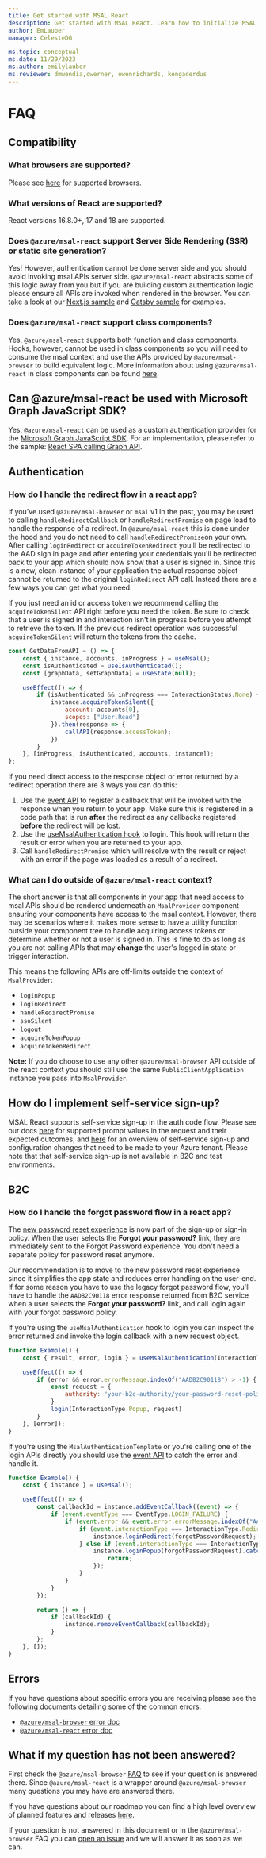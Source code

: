 ```yaml
---
title: Get started with MSAL React
description: Get started with MSAL React. Learn how to initialize MSAL React, determine whether a user is authenticated, protect components, sign a user in and acquire an access token.
author: EmLauber
manager: CelesteDG

ms.topic: conceptual
ms.date: 11/29/2023
ms.author: emilylauber
ms.reviewer: dmwendia,cwerner, owenrichards, kengaderdus
---
```


# FAQ

## Compatibility

### What browsers are supported?

Please see [here](https://github.com/AzureAD/microsoft-authentication-library-for-js/blob/dev/lib/msal-browser/FAQ.md#what-browsers-are-supported-by-msaljs) for supported browsers.

### What versions of React are supported?

React versions 16.8.0+, 17 and 18 are supported.

### Does `@azure/msal-react` support Server Side Rendering (SSR) or static site generation?

Yes! However, authentication cannot be done server side and you should avoid invoking msal APIs server side. `@azure/msal-react` abstracts some of this logic away from you but if you are building custom authentication logic please ensure all APIs are invoked when rendered in the browser. You can take a look at our [Next.js sample](https://github.com/AzureAD/microsoft-authentication-library-for-js/tree/dev/samples/msal-react-samples/nextjs-sample) and [Gatsby sample](https://github.com/AzureAD/microsoft-authentication-library-for-js/tree/dev/samples/msal-react-samples/gatsby-sample) for examples.

### Does `@azure/msal-react` support class components?

Yes, `@azure/msal-react` supports both function and class components. Hooks, however, cannot be used in class components so you will need to consume the msal context and use the APIs provided by `@azure/msal-browser` to build equivalent logic. More information about using `@azure/msal-react` in class components can be found [here](https://github.com/AzureAD/microsoft-authentication-library-for-js/blob/dev/lib/msal-react/docs/class-components.md).

## Can @azure/msal-react be used with Microsoft Graph JavaScript SDK?

Yes, `@azure/msal-react` can be used as a custom authentication provider for the [Microsoft Graph JavaScript SDK](https://github.com/microsoftgraph/msgraph-sdk-javascript). For an implementation, please refer to the sample: [React SPA calling Graph API](https://github.com/Azure-Samples/ms-identity-javascript-react-tutorial/tree/main/2-Authorization-I/1-call-graph).

## Authentication

### How do I handle the redirect flow in a react app?

If you've used `@azure/msal-browser` or `msal` v1 in the past, you may be used to calling `handleRedirectCallback` or `handleRedirectPromise` on page load to handle the response of a redirect. In `@azure/msal-react` this is done under the hood and you do not need to call `handleRedirectPromise`on your own. After calling `loginRedirect` or `acquireTokenRedirect` you'll be redirected to the AAD sign in page and after entering your credentials you'll be redirected back to your app which should now show that a user is signed in. Since this is a new, clean instance of your application the actual response object cannot be returned to the original `loginRedirect` API call. Instead there are a few ways you can get what you need:

If you just need an id or access token we recommend calling the `acquireTokenSilent` API right before you need the token. Be sure to check that a user is signed in and interaction isn't in progress before you attempt to retrieve the token. If the previous redirect operation was successful `acquireTokenSilent` will return the tokens from the cache.

```javascript
const GetDataFromAPI = () => {
    const { instance, accounts, inProgress } = useMsal();
    const isAuthenticated = useIsAuthenticated();
    const [graphData, setGraphData] = useState(null);

    useEffect(() => {
        if (isAuthenticated && inProgress === InteractionStatus.None) {
            instance.acquireTokenSilent({
                account: accounts[0],
                scopes: ["User.Read"]
            }).then(response => {
                callAPI(response.accessToken);
            })
        }
    }, [inProgress, isAuthenticated, accounts, instance]);
};
```

If you need direct access to the response object or error returned by a redirect operation there are 3 ways you can do this:

1. Use the [event API](https://github.com/AzureAD/microsoft-authentication-library-for-js/blob/dev/lib/msal-react/docs/events.md) to register a callback that will be invoked with the response when you return to your app. Make sure this is registered in a code path that is run __after__ the redirect as any callbacks registered __before__ the redirect will be lost.
1. Use the [useMsalAuthentication hook](https://github.com/AzureAD/microsoft-authentication-library-for-js/blob/dev/lib/msal-react/docs/hooks.md#usemsalauthentication-hook) to login. This hook will return the result or error when you are returned to your app.
1. Call `handleRedirectPromise` which will resolve with the result or reject with an error if the page was loaded as a result of a redirect.

### What can I do outside of `@azure/msal-react` context?

The short answer is that all components in your app that need access to msal APIs should be rendered underneath an `MsalProvider` component ensuring your components have access to the msal context. However, there may be scenarios where it makes more sense to have a utility function outside your component tree to handle acquiring access tokens or determine whether or not a user is signed in. This is fine to do as long as you are not calling APIs that may **change** the user's logged in state or trigger interaction.

This means the following APIs are off-limits outside the context of `MsalProvider`:

- `loginPopup`
- `loginRedirect`
- `handleRedirectPromise`
- `ssoSilent`
- `logout`
- `acquireTokenPopup`
- `acquireTokenRedirect`

**Note:** If you do choose to use any other `@azure/msal-browser` API outside of the react context you should still use the same `PublicClientApplication` instance you pass into `MsalProvider`.

## How do I implement self-service sign-up?
MSAL React supports self-service sign-up in the auth code flow. Please see our docs [here](https://azuread.github.io/microsoft-authentication-library-for-js/ref/modules/_azure_msal_browser.html#popuprequest) for supported prompt values in the request and their expected outcomes, and [here](http://aka.ms/s3u) for an overview of self-service sign-up and configuration changes that need to be made to your Azure tenant. Please note that that self-service sign-up is not available in B2C and test environments.

## B2C

### How do I handle the forgot password flow in a react app?

The [new password reset experience](https://docs.microsoft.com/azure/active-directory-b2c/add-password-reset-policy?pivots=b2c-user-flow#self-service-password-reset-recommended) is now part of the sign-up or sign-in policy. When the user selects the **Forgot your password?** link, they are immediately sent to the Forgot Password experience. You don't need a separate policy for password reset anymore.

Our recommendation is to move to the new password reset experience since it simplifies the app state and reduces error handling on the user-end. If for some reason you have to use the legacy forgot password flow, you'll have to handle the `AADB2C90118` error response returned from B2C service when a user selects the **Forgot your password?** link, and call login again with your forgot password policy.

If you're using the `useMsalAuthentication` hook to login you can inspect the error returned and invoke the login callback with a new request object.

```javascript
function Example() {
    const { result, error, login } = useMsalAuthentication(InteractionType.Popup);

    useEffect(() => {
        if (error && error.errorMessage.indexOf("AADB2C90118") > -1) {
            const request = {
                authority: "your-b2c-authority/your-password-reset-policy"
            }
            login(InteractionType.Popup, request)
        }
    }, [error]);
}
```

If you're using the `MsalAuthenticationTemplate` or you're calling one of the login APIs directly you should use the [event API](https://github.com/AzureAD/microsoft-authentication-library-for-js/blob/dev/lib/msal-react/docs/events.md) to catch the error and handle it.

```javascript
function Example() {
    const { instance } = useMsal();

    useEffect(() => {
        const callbackId = instance.addEventCallback((event) => {
            if (event.eventType === EventType.LOGIN_FAILURE) {
                if (event.error && event.error.errorMessage.indexOf("AADB2C90118") > -1) {
                    if (event.interactionType === InteractionType.Redirect) {
                        instance.loginRedirect(forgotPasswordRequest);
                    } else if (event.interactionType === InteractionType.Popup) {
                        instance.loginPopup(forgotPasswordRequest).catch(e => {
                            return;
                        });
                    }
                }
            }
        });

        return () => {
            if (callbackId) {
                instance.removeEventCallback(callbackId);
            }
        };
    }, []);
}
```

## Errors

If you have questions about specific errors you are receiving please see the following documents detailing some of the common errors:

- [`@azure/msal-browser` error doc](https://github.com/AzureAD/microsoft-authentication-library-for-js/blob/dev/lib/msal-browser/docs/errors.md)
- [`@azure/msal-react` error doc](https://github.com/AzureAD/microsoft-authentication-library-for-js/tree/dev/lib/msal-react/docs/errors.md)

## What if my question has not been answered?

First check the `@azure/msal-browser` [FAQ](https://github.com/AzureAD/microsoft-authentication-library-for-js/blob/dev/lib/msal-browser/FAQ.md) to see if your question is answered there. Since `@azure/msal-react` is a wrapper around `@azure/msal-browser` many questions you may have are answered there.

If you have questions about our roadmap you can find a high level overview of planned features and releases [here](https://github.com/AzureAD/microsoft-authentication-library-for-js/blob/dev/roadmap.md).

If your question is not answered in this document or in the `@azure/msal-browser` FAQ you can [open an issue](https://github.com/AzureAD/microsoft-authentication-library-for-js/issues/new/choose) and we will answer it as soon as we can.